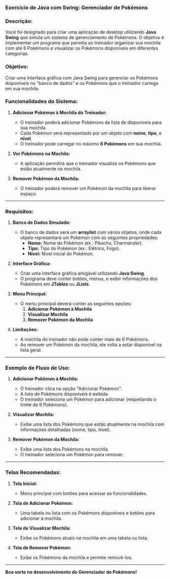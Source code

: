 ### Exercício de Java com Swing: Gerenciador de Pokémons

### **Descrição:**
Você foi designado para criar uma aplicação de desktop utilizando **Java Swing** que simula um sistema de gerenciamento de Pokémons. O objetivo é implementar um programa que permita ao treinador organizar sua mochila com até 6 Pokémons e visualizar os Pokémons disponíveis em diferentes categorias.

### **Objetivo:**
Criar uma interface gráfica com Java Swing para gerenciar os Pokémons disponíveis no "banco de dados" e os Pokémons que o treinador carrega em sua mochila.

### **Funcionalidades do Sistema:**

1. **Adicionar Pokémon à Mochila do Treinador:**
   - O treinador poderá adicionar Pokémons da lista de disponíveis para sua mochila.
   - Cada Pokémon será representado por um objeto com **nome**, **tipo**, e **nível**.
   - O treinador pode carregar no máximo **6 Pokémons** em sua mochila.

2. **Ver Pokémons na Mochila:**
   - A aplicação permitirá que o treinador visualize os Pokémons que estão atualmente na mochila.

3. **Remover Pokémon da Mochila:**
   - O treinador poderá remover um Pokémon da mochila para liberar espaço.



---

### **Requisitos:**

1. **Banco de Dados Simulado:**
   - O banco de dados será um **arraylist** com vários objetos, onde cada objeto representará um Pokémon com as seguintes propriedades:
     - **Nome:** Nome do Pokémon (ex.: Pikachu, Charmander).
     - **Tipo:** Tipo do Pokémon (ex.: Elétrico, Fogo).
     - **Nível:** Nível inicial do Pokémon.

2. **Interface Gráfica:**
   - Criar uma interface gráfica amigável utilizando **Java Swing**.
   - O programa deve conter botões, menus, e exibir informações dos Pokémons em **JTables** ou **JLists**.

3. **Menu Principal:**
   - O menu principal deverá conter as seguintes opções:
     1. **Adicionar Pokémon à Mochila**
     2. **Visualizar Mochila**
     3. **Remover Pokémon da Mochila**

4. **Limitações:**
   - A mochila do treinador não pode conter mais de 6 Pokémons.
   - Ao remover um Pokémon da mochila, ele volta a estar disponível na lista geral.


---

### **Exemplo de Fluxo de Uso:**

1. **Adicionar Pokémon à Mochila:**
   - O treinador clica na opção "Adicionar Pokémon".
   - A lista de Pokémons disponíveis é exibida.
   - O treinador seleciona um Pokémon para adicionar (respeitando o limite de 6 Pokémons).

2. **Visualizar Mochila:**
   - Exibe uma lista dos Pokémons que estão atualmente na mochila com informações detalhadas (nome, tipo, nível).

3. **Remover Pokémon da Mochila:**
   - Exibe uma lista dos Pokémons na mochila.
   - O treinador seleciona um Pokémon para remover.



---

### **Telas Recomendadas:**

1. **Tela Inicial:**
   - Menu principal com botões para acessar as funcionalidades.

2. **Tela de Adicionar Pokémon:**
   - Uma tabela ou lista com os Pokémons disponíveis e botões para adicionar à mochila.

3. **Tela de Visualizar Mochila:**
   - Exibe os Pokémons atuais na mochila em uma tabela ou lista.

4. **Tela de Remover Pokémon:**
   - Exibe os Pokémons da mochila e permite removê-los.

---


**Boa sorte no desenvolvimento do Gerenciador de Pokémons!**
